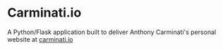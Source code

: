 # Carminati.io
A Python/Flask application built to deliver Anthony Carminati's personal website at [carminati.io](http://carminati.io)

